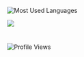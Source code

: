 ![Most Used Languages](https://github-readme-stats.vercel.app/api/top-langs/?username=untitled-1111&theme=github_dark&border_radius=30&border_color=484f58&layout=pie&hide=cmake,batchfile,shell,perl)


<a aria-label="BlastHack" href="https://www.blast.hk/members/442386/">
  <img src="https://img.shields.io/badge/BLASTHACK-%2326A5E4.svg?style=for-the-badge&labelColor=2d65ad&color=1f2b3b&logo=hackthebox&logoColor=white">
</a>


#
![Profile Views](https://komarev.com/ghpvc/?username=untitled-1111&style=for-the-badge&abbreviated=true)
